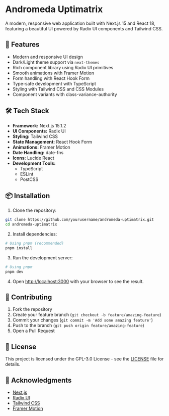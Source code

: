 # Andromeda Uptimatrix

A modern, responsive web application built with Next.js 15 and React 18, featuring a beautiful UI powered by Radix UI components and Tailwind CSS.

## 🚀 Features

- Modern and responsive UI design
- Dark/Light theme support via `next-themes`
- Rich component library using Radix UI primitives
- Smooth animations with Framer Motion
- Form handling with React Hook Form
- Type-safe development with TypeScript
- Styling with Tailwind CSS and CSS Modules
- Component variants with class-variance-authority

## 🛠️ Tech Stack

- **Framework:** Next.js 15.1.2
- **UI Components:** Radix UI
- **Styling:** Tailwind CSS
- **State Management:** React Hook Form
- **Animations:** Framer Motion
- **Date Handling:** date-fns
- **Icons:** Lucide React
- **Development Tools:**
  - TypeScript
  - ESLint
  - PostCSS

## 📦 Installation

1. Clone the repository:
```bash
git clone https://github.com/yourusername/andromeda-uptimatrix.git
cd andromeda-uptimatrix
```

2. Install dependencies:
```bash
# Using pnpm (recommended)
pnpm install
```

3. Run the development server:
```bash
# Using pnpm
pnpm dev
```

4. Open [http://localhost:3000](http://localhost:3000) with your browser to see the result.

## 🤝 Contributing

1. Fork the repository
2. Create your feature branch (`git checkout -b feature/amazing-feature`)
3. Commit your changes (`git commit -m 'Add some amazing feature'`)
4. Push to the branch (`git push origin feature/amazing-feature`)
5. Open a Pull Request

## 📄 License

This project is licensed under the GPL-3.0 License - see the [LICENSE](LICENSE) file for details.

## 🙏 Acknowledgments

- [Next.js](https://nextjs.org/)
- [Radix UI](https://www.radix-ui.com/)
- [Tailwind CSS](https://tailwindcss.com/)
- [Framer Motion](https://www.framer.com/motion/)
